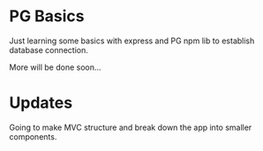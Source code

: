 # PG Basics

Just learning some basics with express and PG npm lib to establish database connection.

More will be done soon... 

# Updates

Going to make MVC structure and break down the app into smaller components.